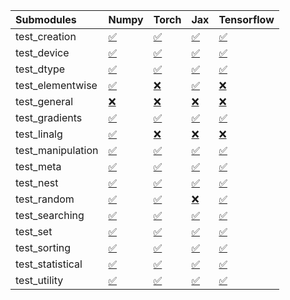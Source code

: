 | Submodules        | Numpy                                                                                                                           | Torch                                                                                                                           | Jax                                                                                                                             | Tensorflow                                                                                                                      |
|:------------------|:--------------------------------------------------------------------------------------------------------------------------------|:--------------------------------------------------------------------------------------------------------------------------------|:--------------------------------------------------------------------------------------------------------------------------------|:--------------------------------------------------------------------------------------------------------------------------------|
| test_creation     | <a href="https://github.com/unifyai/ivy/runs/8188995380?check_suite_focus=true" rel="noopener noreferrer" target="_blank">✅</a> | <a href="https://github.com/unifyai/ivy/runs/8188997825?check_suite_focus=true" rel="noopener noreferrer" target="_blank">✅</a> | <a href="https://github.com/unifyai/ivy/runs/8189000133?check_suite_focus=true" rel="noopener noreferrer" target="_blank">✅</a> | <a href="https://github.com/unifyai/ivy/runs/8189002744?check_suite_focus=true" rel="noopener noreferrer" target="_blank">✅</a> |
| test_device       | <a href="https://github.com/unifyai/ivy/runs/8188995503?check_suite_focus=true" rel="noopener noreferrer" target="_blank">✅</a> | <a href="https://github.com/unifyai/ivy/runs/8188997968?check_suite_focus=true" rel="noopener noreferrer" target="_blank">✅</a> | <a href="https://github.com/unifyai/ivy/runs/8189000333?check_suite_focus=true" rel="noopener noreferrer" target="_blank">✅</a> | <a href="https://github.com/unifyai/ivy/runs/8189002889?check_suite_focus=true" rel="noopener noreferrer" target="_blank">✅</a> |
| test_dtype        | <a href="https://github.com/unifyai/ivy/runs/8188995669?check_suite_focus=true" rel="noopener noreferrer" target="_blank">✅</a> | <a href="https://github.com/unifyai/ivy/runs/8188998080?check_suite_focus=true" rel="noopener noreferrer" target="_blank">✅</a> | <a href="https://github.com/unifyai/ivy/runs/8189000586?check_suite_focus=true" rel="noopener noreferrer" target="_blank">✅</a> | <a href="https://github.com/unifyai/ivy/runs/8189003026?check_suite_focus=true" rel="noopener noreferrer" target="_blank">✅</a> |
| test_elementwise  | <a href="https://github.com/unifyai/ivy/runs/8188995804?check_suite_focus=true" rel="noopener noreferrer" target="_blank">✅</a> | <a href="https://github.com/unifyai/ivy/runs/8188998211?check_suite_focus=true" rel="noopener noreferrer" target="_blank">❌</a> | <a href="https://github.com/unifyai/ivy/runs/8189000836?check_suite_focus=true" rel="noopener noreferrer" target="_blank">✅</a> | <a href="https://github.com/unifyai/ivy/runs/8189003282?check_suite_focus=true" rel="noopener noreferrer" target="_blank">❌</a> |
| test_general      | <a href="https://github.com/unifyai/ivy/runs/8188995926?check_suite_focus=true" rel="noopener noreferrer" target="_blank">❌</a> | <a href="https://github.com/unifyai/ivy/runs/8188998374?check_suite_focus=true" rel="noopener noreferrer" target="_blank">❌</a> | <a href="https://github.com/unifyai/ivy/runs/8189001066?check_suite_focus=true" rel="noopener noreferrer" target="_blank">❌</a> | <a href="https://github.com/unifyai/ivy/runs/8189003569?check_suite_focus=true" rel="noopener noreferrer" target="_blank">❌</a> |
| test_gradients    | <a href="https://github.com/unifyai/ivy/runs/8188996162?check_suite_focus=true" rel="noopener noreferrer" target="_blank">✅</a> | <a href="https://github.com/unifyai/ivy/runs/8188998479?check_suite_focus=true" rel="noopener noreferrer" target="_blank">✅</a> | <a href="https://github.com/unifyai/ivy/runs/8189001233?check_suite_focus=true" rel="noopener noreferrer" target="_blank">✅</a> | <a href="https://github.com/unifyai/ivy/runs/8189003693?check_suite_focus=true" rel="noopener noreferrer" target="_blank">✅</a> |
| test_linalg       | <a href="https://github.com/unifyai/ivy/runs/8188996321?check_suite_focus=true" rel="noopener noreferrer" target="_blank">✅</a> | <a href="https://github.com/unifyai/ivy/runs/8188998596?check_suite_focus=true" rel="noopener noreferrer" target="_blank">❌</a> | <a href="https://github.com/unifyai/ivy/runs/8189001385?check_suite_focus=true" rel="noopener noreferrer" target="_blank">❌</a> | <a href="https://github.com/unifyai/ivy/runs/8189003843?check_suite_focus=true" rel="noopener noreferrer" target="_blank">❌</a> |
| test_manipulation | <a href="https://github.com/unifyai/ivy/runs/8188996487?check_suite_focus=true" rel="noopener noreferrer" target="_blank">✅</a> | <a href="https://github.com/unifyai/ivy/runs/8188998756?check_suite_focus=true" rel="noopener noreferrer" target="_blank">✅</a> | <a href="https://github.com/unifyai/ivy/runs/8189001540?check_suite_focus=true" rel="noopener noreferrer" target="_blank">✅</a> | <a href="https://github.com/unifyai/ivy/runs/8189004009?check_suite_focus=true" rel="noopener noreferrer" target="_blank">✅</a> |
| test_meta         | <a href="https://github.com/unifyai/ivy/runs/8188996609?check_suite_focus=true" rel="noopener noreferrer" target="_blank">✅</a> | <a href="https://github.com/unifyai/ivy/runs/8188998937?check_suite_focus=true" rel="noopener noreferrer" target="_blank">✅</a> | <a href="https://github.com/unifyai/ivy/runs/8189001693?check_suite_focus=true" rel="noopener noreferrer" target="_blank">✅</a> | <a href="https://github.com/unifyai/ivy/runs/8189004167?check_suite_focus=true" rel="noopener noreferrer" target="_blank">✅</a> |
| test_nest         | <a href="https://github.com/unifyai/ivy/runs/8188996750?check_suite_focus=true" rel="noopener noreferrer" target="_blank">✅</a> | <a href="https://github.com/unifyai/ivy/runs/8188999079?check_suite_focus=true" rel="noopener noreferrer" target="_blank">✅</a> | <a href="https://github.com/unifyai/ivy/runs/8189001828?check_suite_focus=true" rel="noopener noreferrer" target="_blank">✅</a> | <a href="https://github.com/unifyai/ivy/runs/8189004315?check_suite_focus=true" rel="noopener noreferrer" target="_blank">✅</a> |
| test_random       | <a href="https://github.com/unifyai/ivy/runs/8188996951?check_suite_focus=true" rel="noopener noreferrer" target="_blank">✅</a> | <a href="https://github.com/unifyai/ivy/runs/8188999221?check_suite_focus=true" rel="noopener noreferrer" target="_blank">✅</a> | <a href="https://github.com/unifyai/ivy/runs/8189001950?check_suite_focus=true" rel="noopener noreferrer" target="_blank">❌</a> | <a href="https://github.com/unifyai/ivy/runs/8189004455?check_suite_focus=true" rel="noopener noreferrer" target="_blank">✅</a> |
| test_searching    | <a href="https://github.com/unifyai/ivy/runs/8188997147?check_suite_focus=true" rel="noopener noreferrer" target="_blank">✅</a> | <a href="https://github.com/unifyai/ivy/runs/8188999369?check_suite_focus=true" rel="noopener noreferrer" target="_blank">✅</a> | <a href="https://github.com/unifyai/ivy/runs/8189002073?check_suite_focus=true" rel="noopener noreferrer" target="_blank">✅</a> | <a href="https://github.com/unifyai/ivy/runs/8189004573?check_suite_focus=true" rel="noopener noreferrer" target="_blank">✅</a> |
| test_set          | <a href="https://github.com/unifyai/ivy/runs/8188997299?check_suite_focus=true" rel="noopener noreferrer" target="_blank">✅</a> | <a href="https://github.com/unifyai/ivy/runs/8188999517?check_suite_focus=true" rel="noopener noreferrer" target="_blank">✅</a> | <a href="https://github.com/unifyai/ivy/runs/8189002225?check_suite_focus=true" rel="noopener noreferrer" target="_blank">✅</a> | <a href="https://github.com/unifyai/ivy/runs/8189004728?check_suite_focus=true" rel="noopener noreferrer" target="_blank">✅</a> |
| test_sorting      | <a href="https://github.com/unifyai/ivy/runs/8188997432?check_suite_focus=true" rel="noopener noreferrer" target="_blank">✅</a> | <a href="https://github.com/unifyai/ivy/runs/8188999669?check_suite_focus=true" rel="noopener noreferrer" target="_blank">✅</a> | <a href="https://github.com/unifyai/ivy/runs/8189002350?check_suite_focus=true" rel="noopener noreferrer" target="_blank">✅</a> | <a href="https://github.com/unifyai/ivy/runs/8189004894?check_suite_focus=true" rel="noopener noreferrer" target="_blank">✅</a> |
| test_statistical  | <a href="https://github.com/unifyai/ivy/runs/8188997579?check_suite_focus=true" rel="noopener noreferrer" target="_blank">✅</a> | <a href="https://github.com/unifyai/ivy/runs/8188999843?check_suite_focus=true" rel="noopener noreferrer" target="_blank">✅</a> | <a href="https://github.com/unifyai/ivy/runs/8189002489?check_suite_focus=true" rel="noopener noreferrer" target="_blank">✅</a> | <a href="https://github.com/unifyai/ivy/runs/8189005053?check_suite_focus=true" rel="noopener noreferrer" target="_blank">✅</a> |
| test_utility      | <a href="https://github.com/unifyai/ivy/runs/8188997705?check_suite_focus=true" rel="noopener noreferrer" target="_blank">✅</a> | <a href="https://github.com/unifyai/ivy/runs/8188999965?check_suite_focus=true" rel="noopener noreferrer" target="_blank">✅</a> | <a href="https://github.com/unifyai/ivy/runs/8189002628?check_suite_focus=true" rel="noopener noreferrer" target="_blank">✅</a> | <a href="https://github.com/unifyai/ivy/runs/8189005228?check_suite_focus=true" rel="noopener noreferrer" target="_blank">✅</a> |